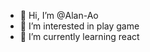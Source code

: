 - 👋 Hi, I’m @Alan-Ao
- 👀 I’m interested in play game
- 🌱 I’m currently learning react

<!---
Alan-Ao/Alan-Ao is a ✨ special ✨ repository because its `README.md` (this file) appears on your GitHub profile.
You can click the Preview link to take a look at your changes.
--->
